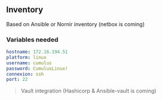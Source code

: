 ## Inventory

Based on Ansible or Nornir inventory (netbox is coming)



### Variables needed

```yaml
hostname: 172.16.194.51
platform: linux
username: cumulus
password: CumulusLinux!
connexion: ssh
port: 22
```

> Vault integration (Hashicorp & Ansible-vault is coming)
